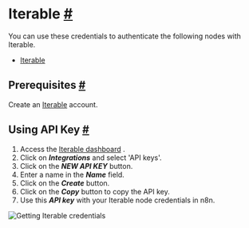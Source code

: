 


 Iterable
 [#](#iterable "Permanent link")
===========================================



 You can use these credentials to authenticate the following nodes with Iterable.
 


* [Iterable](/integrations/builtin/app-nodes/n8n-nodes-base.iterable/)



 Prerequisites
 [#](#prerequisites "Permanent link")
-----------------------------------------------------



 Create an
 [Iterable](https://iterable.com) 
 account.
 



 Using API Key
 [#](#using-api-key "Permanent link")
-----------------------------------------------------


1. Access the
 [Iterable dashboard](https://app.iterable.com/) 
 .
2. Click on
 ***Integrations***
 and select 'API keys'.
3. Click on the
 ***NEW API KEY***
 button.
4. Enter a name in the
 ***Name***
 field.
5. Click on the
 ***Create***
 button.
6. Click on the
 ***Copy***
 button to copy the API key.
7. Use this
 ***API key***
 with your Iterable node credentials in n8n.



![Getting Iterable credentials](https://d33wubrfki0l68.cloudfront.net/08a764b30bbd89b407ab1a67b921a23610fbe287/6303b/_images/integrations/builtin/credentials/iterable/using-api-key.gif)





